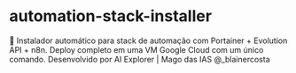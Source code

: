 # automation-stack-installer
🚀 Instalador automático para stack de automação com Portainer + Evolution API + n8n. Deploy completo em uma VM Google Cloud com um único comando. Desenvolvido por AI Explorer | Mago das IAS @_blainercosta
